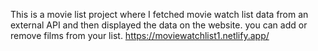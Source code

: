 This is a movie list project where I fetched movie watch list data from an external API and then displayed the data on the website. you can add or remove films from your list.                                             https://moviewatchlist1.netlify.app/     
 
